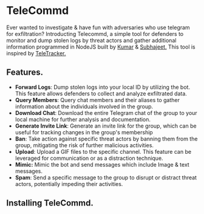# TeleCommd
Ever wanted to investigate & have fun with adversaries who use telegram for exfiltration? Introducting Telecommd, a simple tool for defenders to monitor and dump stolen logs by threat actors and gather additional information programmed in NodeJS built by [Kumar](https://github.com/DoubleAtoString) & [Subhajeet.](https://twitter.com/ElementalX2) This tool is inspired by [TeleTracker.](https://github.com/tsale/TeleTracker)

## Features.

- **Forward Logs**: Dump stolen logs into your local ID by utilizing the bot. This feature allows defenders to collect and analyze exfiltrated data.
- **Query Members**: Query chat members and their aliases to gather information about the individuals involved in the group.
- **Download Chat**: Download the entire Telegram chat of the group to your local machine for further analysis and documentation.
- **Generate Invite Link**: Generate an invite link for the group, which can be useful for tracking changes in the group's membership
- **Ban**: Take action against specific threat actors by banning them from the group, mitigating the risk of further malicious activities.
- **Upload**: Upload a GIF files to the specific channel. This feature can be leveraged for communication or as a distraction technique.
- **Mimic:** Mimic the bot and send messages which include Image & text messages. 
- **Spam**: Send a specific message to the group to disrupt or distract threat actors, potentially impeding their activities.


## Installing TeleCommd.
